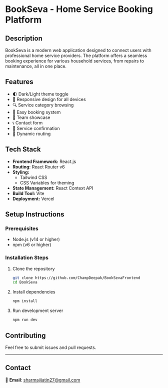 # BookSeva - Home Service Booking Platform

## Description
BookSeva is a modern web application designed to connect users with professional home service providers. The platform offers a seamless booking experience for various household services, from repairs to maintenance, all in one place.

## Features
- 🌓 Dark/Light theme toggle
- 📱 Responsive design for all devices
- 🔍 Service category browsing
- 📅 Easy booking system
- 👥 Team showcase
- 📞 Contact form
- 🎯 Service confirmation
- 🧭 Dynamic routing

## Tech Stack
- **Frontend Framework:** React.js
- **Routing:** React Router v6
- **Styling:**
  - Tailwind CSS
  - CSS Variables for theming
- **State Management:** React Context API
- **Build Tool:** Vite
- **Deployment:** Vercel

## Setup Instructions

### Prerequisites
- Node.js (v14 or higher)
- npm (v6 or higher)

### Installation Steps
1. Clone the repository
   ```bash
   git clone https://github.com/ChampDeepak/BookSevaFrontend
   cd BookSeva
2. Install dependencies
   ```bash
   npm install
3. Run development server
   ```bash
   npm run dev

## Contributing

Feel free to submit issues and pull requests.

---

## Contact

📩 **Email**: [sharmajijatin27@gmail.com](mailto:sharmajijatin27@gmail.com)
